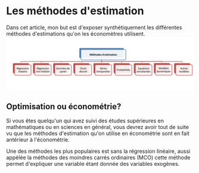 ﻿
# Les méthodes d'estimation

Dans cet article, mon but est d'exposer synthétiquement les différentes méthodes d'estimations qu'on les économètres utilisent.
![image.png](/media/econ.png)

## Optimisation ou économétrie?

Si vous êtes quelqu'un qui avez suivi des études supérieures en mathématiques ou en sciences en général, vous devrez avoir tout de suite vu que les méthodes d'estimation qu'on utilise en économétrie sont en fait antérieur à l'économétrie. 

Une des méthodes les plus populaires est sans la régression linéaire, aussi appélée la méthodes des moindres carrés ordinaires (MCO) cette méthode permet d'expliquer une variable étant donnée des variables exogènes. 


